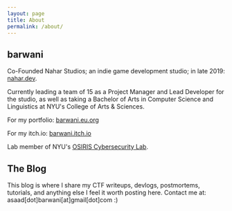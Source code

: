 ```yaml
---
layout: page
title: About
permalink: /about/
---
```


## barwani

Co-Founded Nahar Studios; an indie game development studio; in late 2019: [nahar.dev](https://nahar.dev/).

Currently leading a team of 15 as a Project Manager and Lead Developer for the studio, as well as taking a Bachelor of Arts in Computer Science and Linguistics at NYU's College of Arts & Sciences.

For my portfolio: [barwani.eu.org](http://barwani.eu.org/)

For my itch.io: [barwani.itch.io](https://barwani.itch.io)

Lab member of NYU's [OSIRIS Cybersecurity Lab](https://osiris.cyber.nyu.edu/).


## The Blog

This blog is where I share my CTF writeups, devlogs, postmortems, tutorials, and anything else I feel it worth posting here. Contact me at: asaad[dot]barwani[at]gmail[dot]com :)
